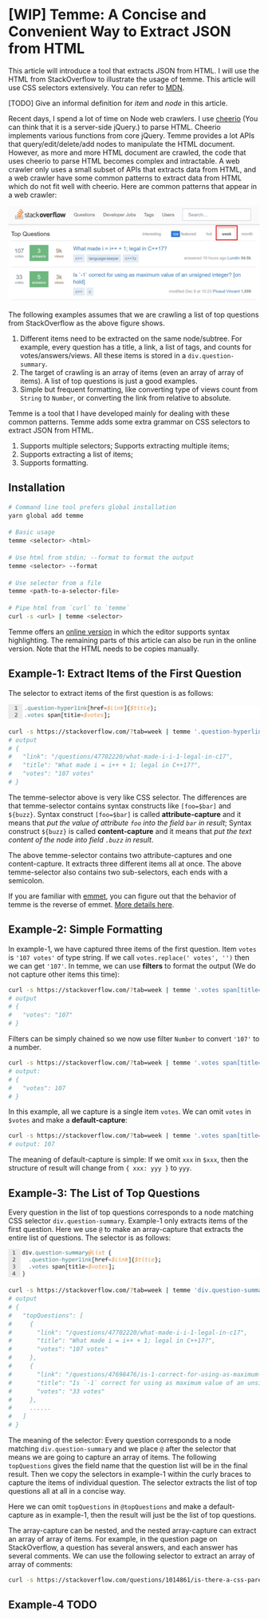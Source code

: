 # [WIP] Temme: A Concise and Convenient Way to Extract JSON from HTML

This article will introduce a tool that extracts JSON from HTML. I will use the HTML from StackOverflow to illustrate the usage of temme. This article will use CSS selectors extensively. You can refer to [MDN](https://developer.mozilla.org/zh-CN/docs/Learn/CSS/Introduction_to_CSS/Selectors).

[TODO] Give an informal definition for *item* and *node* in this article.

Recent days, I spend a lot of time on Node web crawlers. I use [cheerio](https://github.com/cheeriojs/cheerio) (You can think that it is a server-side jQuery.) to parse HTML. Cheerio implements various functions from core jQuery. Temme provides a lot APIs that query/edit/delete/add nodes to manipulate the HTML document. However, as more and more HTML document are crawled, the code that uses cheerio to parse HTML becomes complex and intractable. A web crawler only uses a small subset of APIs that extracts data from HTML, and a web crawler have some common patterns to extract data from HTML which do not fit well with cheerio. Here are common patterns that appear in a web crawler:

![StackOverflow Index Page](./imgs/top-questions.jpg)

The following examples assumes that we are crawling a list of top questions from StackOverflow as the above figure shows.

1. Different items need to be extracted on the same node/subtree. For example, every question has a title, a link, a list of tags, and counts for votes/answers/views. All these items is stored in a `div.question-summary`.
2. The target of crawling is an array of items (even an array of array of items). A list of top questions is just a good examples.
3. Simple but frequent formatting, like converting type of views count from `String` to `Number`, or converting the link from relative to absolute.

Temme is a tool that I have developed mainly for dealing with these common patterns. Temme adds some extra grammar on CSS selectors to extract JSON from HTML.

1. Supports multiple selectors; Supports extracting multiple items;
2. Supports extracting a list of items;
3. Supports formatting.

## Installation

```bash
# Command line tool prefers global installation
yarn global add temme

# Basic usage
temme <selector> <html>

# Use html from stdin; --format to format the output
temme <selector> --format

# Use selector from a file
temme <path-to-a-selector-file>

# Pipe html from `curl` to `temme`
curl -s <url> | temme <selector>
```

Temme offers an [online version](https://temme.js.org) in which the editor supports syntax highlighting. The remaining parts of this article can also be run in the online version. Note that the HTML needs to be copies manually.

## Example-1: Extract Items of the First Question

The selector to extract items of the first question is as follows:

![Temme-Selector for the First Question](./imgs/first-question-selector.jpg)

```bash
curl -s https://stackoverflow.com/?tab=week | temme '.question-hyperlink[href=$link]{$title}; .votes span[title=$votes];' --format
# output
# {
#   "link": "/questions/47702220/what-made-i-i-1-legal-in-c17",
#   "title": "What made i = i++ + 1; legal in C++17?",
#   "votes": "107 votes"
# }
```

The temme-selector above is very like CSS selector. The differences are that temme-selector contains syntax constructs like `[foo=$bar]` and `${buzz}`. Syntax construct `[foo=$bar]` is called **attribute-capture** and it means that *put the value of attribute `foo` into the field `bar` in result*; Syntax construct `${buzz}` is called **content-capture** and it means that *put the text content of the node into field `.buzz` in result*.

The above temme-selector contains two attribute-captures and one content-capture. It extracts three different items all at once. The above temme-selector also contains two sub-selectors, each ends with a semicolon.

If you are familiar with [emmet](https://emmet.io/), you can figure out that the behavior of temme is the reverse of emmet. [More details here](https://github.com/shinima/temme#inspiration).

## Example-2: Simple Formatting

In example-1, we have captured three items of the first question. Item `votes` is `'107 votes'` of type string. If we call `votes.replace(' votes', '')` then we can get `'107'`. In temme, we can use **filters** to format the output (We do not capture other items this time):

```bash
curl -s https://stackoverflow.com/?tab=week | temme '.votes span[title=$votes|replace(" votes", "")];' --format
# output
# {
#   "votes": "107"
# }
```

Filters can be simply chained so we now use filter `Number` to convert `'107'` to a number.

```bash
curl -s https://stackoverflow.com/?tab=week | temme '.votes span[title=$votes|replace(" votes", "")|Number];' --format
# output:
# {
#   "votes": 107
# }
```

In this example, all we capture is a single item `votes`. We can omit `votes` in `$votes` and make a **default-capture**:

```bash
curl -s https://stackoverflow.com/?tab=week | temme '.votes span[title=$|replace(" votes", "")|Number];' --format
# output: 107
```

The meaning of default-capture is simple: If we omit `xxx` in `$xxx`, then the structure of result will change from `{ xxx: yyy }` to `yyy`.

## Example-3: The List of Top Questions

Every question in the list of top questions corresponds to a node matching CSS selector `div.question-summary`. Example-1 only extracts items of the first question. Here we use `@` to make an array-capture that extracts the entire list of questions. The selector is as follows:

![The List of Top Questions](./imgs/top-questions-selector.jpg)

```bash
curl -s https://stackoverflow.com/?tab=week | temme 'div.question-summary@topQuestions { .question-hyperlink[href=$link]{$title}; .votes span[title=$votes]; }' --format
# output
# {
#   "topQuestions": [
#     {
#       "link": "/questions/47702220/what-made-i-i-1-legal-in-c17",
#       "title": "What made i = i++ + 1; legal in C++17?",
#       "votes": "107 votes"
#     },
#     {
#       "link": "/questions/47698476/is-1-correct-for-using-as-maximum-value-of-an-unsigned-integer",
#       "title": "Is `-1` correct for using as maximum value of an unsigned integer? [on hold]",
#       "votes": "33 votes"
#     },
#     ......
#   ]
# }
```

The meaning of the selector: Every question corresponds to a node matching `div.question-summary` and we place `@` after the selector that means we are going to capture an array of items. The following `topQuestions` gives the field name that the question list will be in the final result. Then we copy the selectors in example-1 within the curly braces to capture the items of individual question. The selector extracts the list of top questions all at all in a concise way.

Here we can omit `topQuestions` in `@topQuestions` and make a default-capture as in example-1, then the result will just be the list of top questions.

The array-capture can be nested, and the nested array-capture can extract an array of array of items. For example, in the question page on StackOverflow, a question has several answers, and each answer has several comments. We can use the following selector to extract an array of array of comments:

```bash
curl -s https://stackoverflow.com/questions/1014861/is-there-a-css-parent-selector | temme '.answer@{ .comment@{ .comment-body{$|trim}; }; };'
```

## Example-4 TODO
